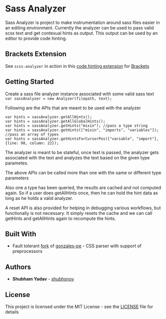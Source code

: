 # Sass Analyzer

Sass Analyzer is project to make instrumentation around sass files easier in an editing environment.
Currently the analyzer can be used to pass valid scss text and get contexual hints as output. This output can be used
by an editor to provide code hinting.

## Brackets Extension

See `scss-analyzer` in action in this [code hinting extension](https://github.com/shubhsnov/intelligent-scss-hints) for [Brackets](http://brackets.io)

## Getting Started

Create a sass file analyzer instance associated with some valid sass text
`var sassAnalyzer = new Analyzer(filepath, text);`

Following are the APIs that are meant to be used with the analyzer
```
var hints = sassAnalyzer.getAllHints();
var hints = sassAnalyzer.getAllGlobalHints();
var hints = sassAnalyzer.getHints("mixin"); //pass a type string
var hints = sassAnalyzer.getHints(["mixin", "imports", "variables"]); //pass an array of types
var hints = sassAnalyzer.getHintsForCursorPos(["variable", "import"], {line: 98, column: 22});
```

The analyzer is meant to be stateful, once text is passed, the analyzer gets associated
with the text and analyzes the text based on the given type parametes.

The above APIs can be called more than one with the same or different type parameters

Also one a type has been queried, the results are cached and not computed again.
So if a user does getAllHints once, then he can hold the hint data as long as he holds a valid analyzer.

A reset API is also provided for helping in debugging various workflows, but functionally
is not necessary. It simply resets the cache and we can call getHints and getAllHints again
to recompute the hints.


## Built With

* Fault tolerant [fork](https://github.com/tonyganch/gonzales-pe) of [gonzales-pe](https://github.com/tonyganch/gonzales-pe) - CSS parser with support of preprocessors

## Authors

* **Shubham Yadav** - [shubhsnov](https://github.com/shubhsnov)

## License

This project is licensed under the MIT License - see the [LICENSE](LICENSE) file for details

